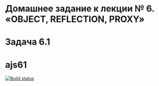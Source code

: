 # Домашнее задание к лекции № 6. «OBJECT, REFLECTION, PROXY»
# Задача 6.1
# ajs61

[![Build status](https://ci.appveyor.com/api/projects/status/7f5qb7whvyxb0lei?svg=true)](https://ci.appveyor.com/project/IsmagilovRF/ajs61)


